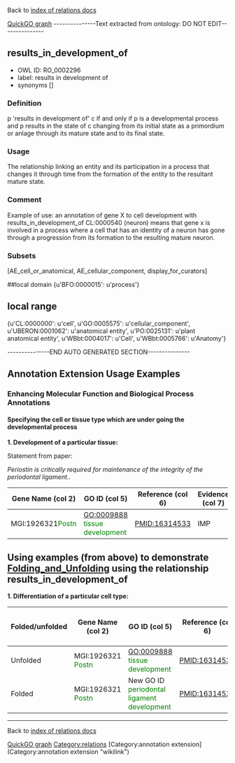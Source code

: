 Back to [index of relations docs](https://github.com/geneontology/annotation_extensions/tree/master/doc)

[QuickGO graph](www.ebi.ac.uk/QuickGO/AnnotationExtensionRelations.html)
---------------Text extracted from ontology: DO NOT EDIT---------------

## results_in_development_of
* OWL ID: RO_0002296
* label: results in development of
* synonyms
[]

### Definition
p 'results in development of' c if and only if p is a developmental process and p results in the state of c changing from its initial state as a primordium or anlage through its mature state and to its final state.

### Usage
The relationship linking an entity and its participation in a process that changes it through time from the formation of the entity to the resultant mature state.

### Comment
Example of use: an annotation of gene X to cell development with results_in_development_of CL:0000540 (neuron) means that gene x is involved in a process where a cell that has an identity of a neuron has gone through a progression from its formation to the resulting mature neuron.

### Subsets
[AE_cell_or_anatomical, AE_cellular_component, display_for_curators]

##local domain
{u'BFO:0000015': u'process'}

## local range
{u'CL:0000000': u'cell', u'GO:0005575': u'cellular_component', u'UBERON:0001062': u'anatomical entity', u'PO:0025131': u'plant anatomical entity', u'WBbt:0004017': u'Cell', u'WBbt:0005766': u'Anatomy'}

---------------END AUTO GENERATED SECTION---------------














Annotation Extension Usage Examples
-----------------------------------

### Enhancing Molecular Function and Biological Process Annotations

#### Specifying the cell or tissue type which are under going the developmental process

**1. Development of a particular tissue:**

Statement from paper:

*Periostin is critically required for maintenance of the integrity of the periodontal ligament..*

| Gene Name (col 2)                                 | GO ID (col 5)                                                    | Reference (col 6) | Evidence (col 7) | Annotation Extension (col 16)                                                                  |
|---------------------------------------------------|------------------------------------------------------------------|-------------------|------------------|------------------------------------------------------------------------------------------------|
| MGI:1926321<span style="color:green">Postn</span> | <GO:0009888> <span style="color:green">tissue development</span> | <PMID:16314533>   | IMP              | results\_in\_development\_of(MA:0002467 <span style="color:green">periodontal ligament</span>) |

Using examples (from above) to demonstrate [Folding\_and\_Unfolding](Folding_and_Unfolding "wikilink") using the relationship results\_in\_development\_of
----------------------------------------------------------------------------------------------------------------------------------------------------------

**1. Differentiation of a particular cell type:**

| Folded/unfolded | Gene Name (col 2)                                  | GO ID (col 5)                                                                | Reference (col 6) | Evidence (col 7) | Annotation Extension (col 16)                                                    | Parent terms of new folded GO term                       |
|-----------------|----------------------------------------------------|------------------------------------------------------------------------------|-------------------|------------------|----------------------------------------------------------------------------------|----------------------------------------------------------|
| Unfolded        | MGI:1926321 <span style="color:green">Postn</span> | <GO:0009888> <span style="color:green">tissue development</span>             | <PMID:16314533>   | IMP              | results\_in\_development\_of(CL:0000540 <span style="color:green">neuron</span>) |                                                          |
| Folded          | MGI:1926321 <span style="color:green">Postn</span> | New GO ID <span style="color:green"> periodontal ligament development</span> | <PMID:16314533>   | IMP              |                                                                                  | is\_a <span style="color:red"> tissue development</span> |

------------------------------------------------------------------------

Back to [index of relations docs](https://github.com/geneontology/annotation_extensions/tree/master/doc)

[QuickGO graph](www.ebi.ac.uk/QuickGO/AnnotationExtensionRelations.html)
<Category:relations> [Category:annotation extension](Category:annotation extension "wikilink")
